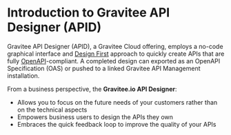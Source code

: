 # Introduction to Gravitee API Designer (APID)

Gravitee API Designer (APID), a Gravitee Cloud offering, employs a no-code graphical interface and [Design First](https://www.gravitee.io/blog/why-design-first-when-building-apis) approach to quickly create APIs that are fully [OpenAPI](https://swagger.io/specification/)-compliant. A completed design can exported as an OpenAPI Specification (OAS) or pushed to a linked Gravitee API Management installation.

From a business perspective, the **Gravitee.io API Designer**:

* Allows you to focus on the future needs of your customers rather than on the technical aspects
* Empowers business users to design the APIs they own
* Embraces the quick feedback loop to improve the quality of your APIs

